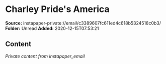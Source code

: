 # Charley Pride's America

**Source:** instapaper-private://email/c3389607fc611ed4c618b5324518c0b3/
**Folder:** Unread
**Added:** 2020-12-15T07:53:21




## Content
*Private content from instapaper_email*
